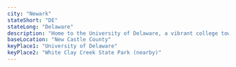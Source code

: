```yaml
---
city: "Newark"
stateShort: "DE"
stateLong: "Delaware"
description: "Home to the University of Delaware, a vibrant college town with a lively Main Street, parks, and cultural events."
baseLocation: "New Castle County"
keyPlace1: "University of Delaware"
keyPlace2: "White Clay Creek State Park (nearby)"
---
```

